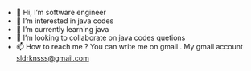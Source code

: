- 👋 Hi, I’m software engineer 
- 👀 I’m interested in java codes
- 🌱 I’m currently learning java
- 💞️ I’m looking to collaborate on java codes quetions
- 📫 How to reach me ? You can write me on gmail . My gmail account sldrknsss@gmail.com

<!---
SOLOHACK1/SOLOHACK1 is a ✨ special ✨ repository because its `README.md` (this file) appears on your GitHub profile.
You can click the Preview link to take a look at your changes.
--->
